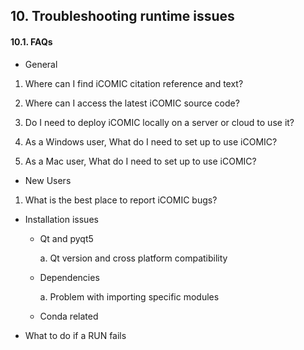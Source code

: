## 10. Troubleshooting runtime issues

#### 10.1. FAQs
-  General

1. Where can I find iCOMIC citation reference and text?

2. Where can I access the latest iCOMIC source code?

3. Do I need to deploy iCOMIC locally on a server or cloud to use it?

4. As a Windows user, What do I need to set up to use iCOMIC?

5. As a Mac user, What do I need to set up to use iCOMIC?

-  New Users

1. What is the best place to report iCOMIC bugs?

- Installation issues
	- Qt and pyqt5
  
      a. Qt version and cross platform compatibility
      
	- Dependencies
  
      a. Problem with importing specific modules
      
	- Conda related

-  What to do if a RUN fails
